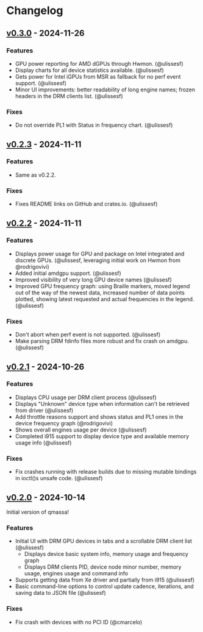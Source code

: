 # Changelog

## [v0.3.0](https://github.com/ulissesf/qmassa/releases/tag/v0.3.0) - 2024-11-26

### Features

- GPU power reporting for AMD dGPUs through Hwmon. (@ulissesf)
- Display charts for all device statistics available. (@ulissesf)
- Gets power for Intel iGPUs from MSR as fallback for no perf event support. (@ulissesf)
- Minor UI improvements: better readability of long engine names; frozen headers in the DRM clients list. (@ulissesf)

### Fixes

- Do not override PL1 with Status in frequency chart. (@ulissesf)

## [v0.2.3](https://github.com/ulissesf/qmassa/releases/tag/v0.2.3) - 2024-11-11

### Features

- Same as v0.2.2.

### Fixes

- Fixes README links on GitHub and crates.io. (@ulissesf)

## [v0.2.2](https://github.com/ulissesf/qmassa/releases/tag/v0.2.2) - 2024-11-11

### Features

- Displays power usage for GPU and package on Intel integrated and discrete GPUs. (@ulissesf, leveraging initial work on Hwmon from @rodrigovivi)
- Added initial amdgpu support. (@ulissesf)
- Improved visibility of very long GPU device names (@ulissesf)
- Improved GPU frequency graph: using Braille markers, moved legend out of the way of the newest data, increased number of data points plotted, showing latest requested and actual frequencies in the legend. (@ulissesf)

### Fixes

- Don't abort when perf event is not supported. (@ulissesf)
- Make parsing DRM fdinfo files more robust and fix crash on amdgpu. (@ulissesf)

## [v0.2.1](https://github.com/ulissesf/qmassa/releases/tag/v0.2.1) - 2024-10-26

### Features

- Displays CPU usage per DRM client process (@ulissesf)
- Displays "Unknown" device type when information can't be retrieved from driver (@ulissesf)
- Add throttle reasons support and shows status and PL1 ones in the device frequency graph (@rodrigovivi)
- Shows overall engines usage per device (@ulissesf)
- Completed i915 support to display device type and available memory usage info (@ulissesf)

### Fixes

- Fix crashes running with release builds due to missing mutable bindings in ioctl()s unsafe code. (@ulissesf)

## [v0.2.0](https://github.com/ulissesf/qmassa/releases/tag/v0.2.0) - 2024-10-14

Initial version of qmassa!

### Features

- Initial UI with DRM GPU devices in tabs and a scrollable DRM client list (@ulissesf)
  - Displays device basic system info, memory usage and frequency graph
  - Displays DRM clients PID, device node minor number, memory usage, engines usage and command info
- Supports getting data from Xe driver and partially from i915 (@ulissesf)
- Basic command-line options to control update cadence, iterations, and saving data to JSON file (@ulissesf)

### Fixes

- Fix crash with devices with no PCI ID (@cmarcelo)
